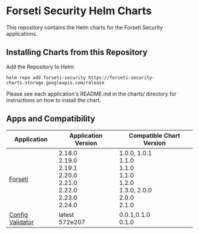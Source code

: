 # Forseti Security Helm Charts

This repository contains the Helm charts for the Forseti Security applications.

## Installing Charts from this Repository

Add the Repository to Helm:

    helm repo add forseti-security https://forseti-security-charts.storage.googleapis.com/release

Please see each application's README.md in the charts/ directory for instructions on how to install the chart.

## Apps and Compatibility

| Application                          | Application Version | Compatible Chart Version |
| -----------------                    | ------------------  | ---------------          |
| [Forseti](./charts/forseti-security) | 2.18.0<br />2.19.0<br />2.19.1<br />2.20.0<br />2.21.0<br />2.22.0<br />2.23.0 <br />2.24.0 | 1.0.0, 1.0.1<br />1.1.0<br />1.1.0<br />1.1.0<br />1.2.0<br />1.3.0, 2.0.0<br />2.0.0<br />2.1.0 |
| [Config Validator](./charts/config-validator) | latest<br />572e207 | 0.0.1,0.1.0<br />0.1.0 |
